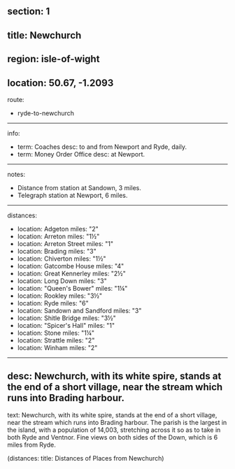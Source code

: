 section: 1
----
title: Newchurch
----
region: isle-of-wight
----
location: 50.67, -1.2093
----
route:
- ryde-to-newchurch
----
info:
- term: Coaches
  desc: to and from Newport and Ryde, daily.
- term: Money Order Office
  desc: at Newport.
----
notes:
- Distance from station at Sandown, 3 miles.
- Telegraph station at Newport, 6 miles.
----
distances:
- location: Adgeton
  miles: "2"
- location: Arreton
  miles: "1½"
- location: Arreton Street
  miles: "1"
- location: Brading
  miles: "3"
- location: Chiverton
  miles: "1½"
- location: Gatcombe House
  miles: "4"
- location: Great Kennerley
  miles: "2½"
- location: Long Down
  miles: "3"
- location: "Queen's Bower"
  miles: "1¼"
- location: Rookley
  miles: "3½"
- location: Ryde
  miles: "6"
- location: Sandown and Sandford
  miles: "3"
- location: Shitle Bridge
  miles: "3½"
- location: "Spicer's Hall"
  miles: "1"
- location: Stone
  miles: "1¼"
- location: Strattle
  miles: "2"
- location: Winham
  miles: "2"
----
desc: Newchurch, with its white spire, stands at the end of a short village, near the stream which runs into Brading harbour.
----
text: Newchurch, with its white spire, stands at the end of a short village, near the stream which runs into Brading harbour. The parish is the largest in the island, with a population of 14,003, stretching across it so as to take in both Ryde and Ventnor. Fine views on both sides of the Down, which is 6 miles from Ryde.

(distances: title: Distances of Places from Newchurch)
